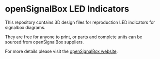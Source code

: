 # openSignalBox LED Indicators

This repository contains 3D design files for reproduction LED indicators for signalbox diagrams.

They are free for anyone to print, or parts and complete units can be sourced from openSignalBox suppliers.

For more details please visit the [openSignalBox website](https:opensignalbox.org).

